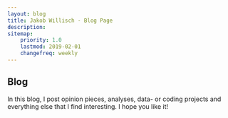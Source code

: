 ```yaml
---
layout: blog
title: Jakob Willisch - Blog Page 
description: 
sitemap:
    priority: 1.0
    lastmod: 2019-02-01
    changefreq: weekly
---
```

## Blog

In this blog, I post opinion pieces, analyses, data- or coding projects and everything else that I find interesting. I hope you like it! 